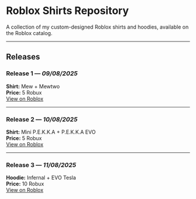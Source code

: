 # Roblox Shirts Repository

A collection of my custom-designed Roblox shirts and hoodies, available on the Roblox catalog.

---

## Releases

### **Release 1** — *09/08/2025*  
**Shirt:** Mew + Mewtwo  
**Price:** 5 Robux  
[View on Roblox](https://www.roblox.com/catalog/82744741042833/Mewtwo-Shirt)  

---

### **Release 2** — *10/08/2025*  
**Shirt:** Mini P.E.K.K.A + P.E.K.K.A EVO  
**Price:** 5 Robux  
[View on Roblox](https://www.roblox.com/it/catalog/138117312301485/Mini-P-E-K-K-A-and-P-E-K-K-A-Shirt)  

---

### **Release 3** — *11/08/2025*  
**Hoodie:** Infernal + EVO Tesla  
**Price:** 10 Robux  
[View on Roblox](https://www.roblox.com/catalog/72240697910466/Infernal-EVO-Tesla-Shirt)  
